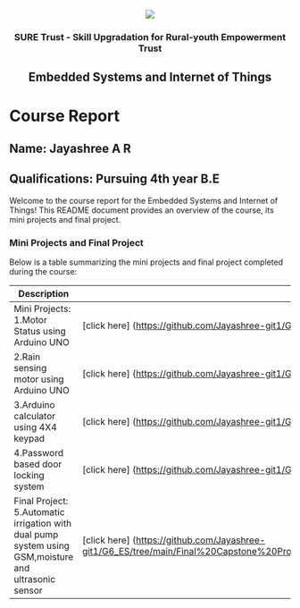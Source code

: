 <!-- PROJECT LOGO -->
<br />

<div align="center">
   <img src='https://user-images.githubusercontent.com/73131499/166115643-d3187f47-d38f-41b2-ae42-5ecbbc60de14.png' />


<h3 align="center">SURE Trust - Skill Upgradation for Rural-youth Empowerment Trust</h3>
  <h2> Embedded Systems and Internet of Things </h2>
</div>

# Course Report

## Name: Jayashree A R

## Qualifications: Pursuing 4th year B.E

Welcome to the course report for the Embedded Systems and Internet of Things! This README document provides an overview of the course, its mini projects and final project.

### Mini Projects and Final Project

Below is a table summarizing the mini projects and final project completed during the course:

| Description                                                | Link                                    |
|-------------------------------------------                 |-----------------------------------------|
| Mini Projects: 1.Motor Status using Arduino UNO            | [click here] (https://github.com/Jayashree-git1/G6_ES/tree/main/Mini%20Projects/Jayashree%20A%20R/Motor)
                 2.Rain sensing motor using Arduino UNO      | [click here] (https://github.com/Jayashree-git1/G6_ES/tree/main/Mini%20Projects/Jayashree%20A%20R/Motor-rain%20sensor)
                 3.Arduino calculator using 4X4 keypad       | [click here] (https://github.com/Jayashree-git1/G6_ES/tree/main/Mini%20Projects/Jayashree%20A%20R/Calculator)
                 4.Password based door locking system        | [click here] (https://github.com/Jayashree-git1/G6_ES/tree/main/Mini%20Projects/Jayashree%20A%20R/Automatic%20door%20system)
| Final Project: 5.Automatic irrigation with dual pump system using GSM,moisture and ultrasonic sensor| [click here] (https://github.com/Jayashree-git1/G6_ES/tree/main/Final%20Capstone%20Project/Jayashree%20A%20R/Automatic%20irrigation%20with%20dual%20pump%20controlling%20system)                        |
                  